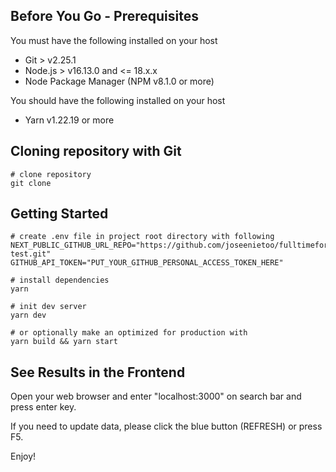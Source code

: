 ## Before You Go - Prerequisites
You must have the following installed on your host
* Git > v2.25.1
* Node.js > v16.13.0 and <= 18.x.x
* Node Package Manager (NPM v8.1.0 or more)

You should have the following installed on your host
* Yarn v1.22.19 or more

## Cloning repository with Git
```
# clone repository
git clone 
```

## Getting Started
```
# create .env file in project root directory with following
NEXT_PUBLIC_GITHUB_URL_REPO="https://github.com/joseenietoo/fulltimeforce-test.git"
GITHUB_API_TOKEN="PUT_YOUR_GITHUB_PERSONAL_ACCESS_TOKEN_HERE"

# install dependencies
yarn

# init dev server
yarn dev

# or optionally make an optimized for production with
yarn build && yarn start

```

## See Results in the Frontend
Open your web browser and enter "localhost:3000" on search bar and press enter key. 

If you need to update data, please click the blue button (REFRESH) or press F5.

Enjoy!

